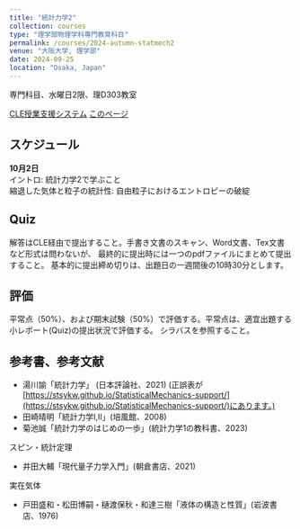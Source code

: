 ```yaml
---
title: "統計力学2"
collection: courses
type: "理学部物理学科専門教育科目"
permalink: /courses/2024-autumn-statmech2
venue: "大阪大学, 理学部"
date: 2024-09-25
location: "Osaka, Japan"
---
```


専門科目、水曜日2限、理D303教室

[CLE授業支援システム](https://www.cle.osaka-u.ac.jp/ultra/courses/_191684_1/outline)
[このページ](https://stsykw.github.io/courses/2024-autumn-statmech2)



スケジュール
----------
**10月2日**  
イントロ: 統計力学2で学ぶこと  
縮退した気体と粒子の統計性: 自由粒子におけるエントロピーの破綻  

Quiz
----

解答はCLE経由で提出すること。手書き文書のスキャン、Word文書、Tex文書など形式は問わないが、
最終的に提出時には一つのpdfファイルにまとめて提出すること。
基本的に提出締め切りは、出題日の一週間後の10時30分とします。


評価
---
平常点（50%）、および期末試験（50%）で評価する。平常点は、適宜出題する小レポート(Quiz)の提出状況で評価する。
シラバスを参照すること。



参考書、参考文献
-------------
* 湯川諭「統計力学」 (日本評論社、2021) (正誤表が[https://stsykw.github.io/StatisticalMechanics-support/](https://stsykw.github.io/StatisticalMechanics-support/)にあります。)
* 田崎晴明「統計力学I,II」(培風館、2008)
* 菊池誠「統計力学のはじめの一歩」(統計力学1の教科書、2023) 

スピン・統計定理
* 井田大輔「現代量子力学入門」(朝倉書店、2021)

実在気体
* 戸田盛和・松田博嗣・樋渡保秋・和達三樹「液体の構造と性質」(岩波書店、1976)
